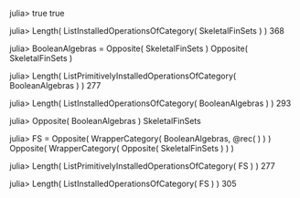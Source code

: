 

julia> true
true

julia> Length( ListInstalledOperationsOfCategory( SkeletalFinSets ) )
368

julia> BooleanAlgebras = Opposite( SkeletalFinSets )
Opposite( SkeletalFinSets )

julia> Length( ListPrimitivelyInstalledOperationsOfCategory( BooleanAlgebras ) )
277

julia> Length( ListInstalledOperationsOfCategory( BooleanAlgebras ) )
293

julia> Opposite( BooleanAlgebras )
SkeletalFinSets

julia> FS = Opposite( WrapperCategory( BooleanAlgebras, @rec( ) ) )
Opposite( WrapperCategory( Opposite( SkeletalFinSets ) ) )

julia> Length( ListPrimitivelyInstalledOperationsOfCategory( FS ) )
277

julia> Length( ListInstalledOperationsOfCategory( FS ) )
305
